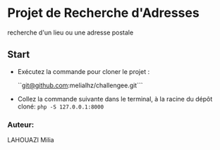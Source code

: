 # Projet de Recherche d'Adresses

recherche d'un lieu ou une adresse postale

## Start

- Exécutez la commande pour cloner le projet :

  ``git@github.com:melialhz/challengee.git```

- Collez la commande suivante dans le terminal, à la racine du dépôt cloné: `php -S 127.0.0.1:8000`

### Auteur:

LAHOUAZI Milia
